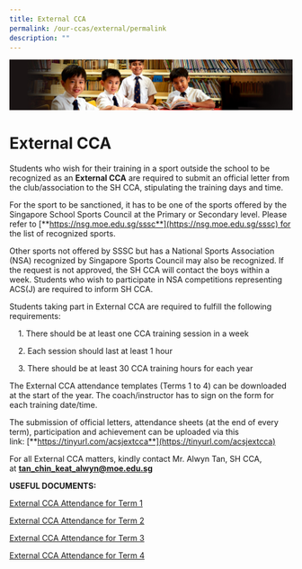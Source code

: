 ```yaml
---
title: External CCA
permalink: /our-ccas/external/permalink
description: ""
---
```

![](/images/Sub-banner1.jpg)

External CCA
============

Students who wish for their training in a sport outside the school to be recognized as an **External CCA** are required to submit an official letter from the club/association to the SH CCA, stipulating the training days and time.  

  

For the sport to be sanctioned, it has to be one of the sports offered by the Singapore School Sports Council at the Primary or Secondary level. Please refer to [**https://nsg.moe.edu.sg/sssc**](https://nsg.moe.edu.sg/sssc) for the list of recognized sports. 

Other sports not offered by SSSC but has a National Sports Association (NSA) recognized by Singapore Sports Council may also be recognized. If the request is not approved, the SH CCA will contact the boys within a week. Students who wish to participate in NSA competitions representing ACS(J) are required to inform SH CCA.  

  

Students taking part in External CCA are required to fulfill the following requirements:

    1\. There should be at least one CCA training session in a week

    2\. Each session should last at least 1 hour

    3\. There should be at least 30 CCA training hours for each year

The External CCA attendance templates (Terms 1 to 4) can be downloaded at the start of the year. The coach/instructor has to sign on the form for each training date/time. 

  

The submission of official letters, attendance sheets (at the end of every term), participation and achievement can be uploaded via this link: [**https://tinyurl.com/acsjextcca**](https://tinyurl.com/acsjextcca)

  

For all External CCA matters, kindly contact Mr. Alwyn Tan, SH CCA, at [**tan\_chin\_keat\_alwyn@moe.edu.sg**](mailto:tan_chin_keat_alwyn@moe.edu.sg)

  

**USEFUL DOCUMENTS:**

[External CCA Attendance for Term 1](/files/ACSJ_TERM_1_EXTERNAL_CCA_ATTENDANCE_SHEET_2022.pdf)

[External CCA Attendance for Term 2](/files/ACSJ_TERM_2_EXTERNAL_CCA_ATTENDANCE_SHEET_2022.pdf)

[External CCA Attendance for Term 3](/files/ACSJ_TERM_3_EXTERNAL_CCA_ATTENDANCE_SHEET_2022.pdf)

[External CCA Attendance for Term 4](/files/ACSJ_TERM_4_EXTERNAL_CCA_ATTENDANCE_SHEET_2022.pdf)